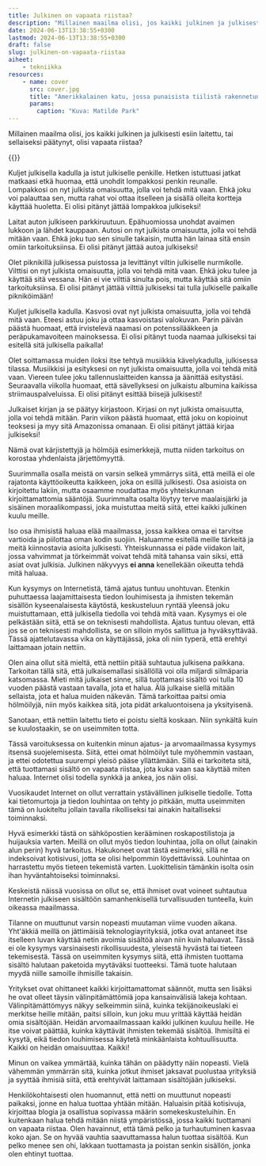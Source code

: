 ```yaml
---
title: Julkinen on vapaata riistaa?
description: "Millainen maailma olisi, jos kaikki julkinen ja julkisesti esiin laitettu, tai sellaiseksi päätynyt, olisi vapaata riistaa?"
date: 2024-06-13T13:38:55+0300
lastmod: 2024-06-13T13:38:55+0300
draft: false
slug: julkinen-on-vapaata-riistaa
aiheet:
    - tekniikka
resources:
    - name: cover
      src: cover.jpg
      title: "Amerikkalainen katu, jossa punaisista tiilistä rakennetun talon seinässä on mainoskyltti, joka muistuttaa moottoritieopastetta. Kyltissä lukee Internet Garage. Kyseessä lienee jonkinlaisen nettikahvilan kyltti."
      params:
        caption: "Kuva: Matilde Park"
---
```

Millainen maailma olisi, jos kaikki julkinen ja julkisesti esiin laitettu, tai sellaiseksi päätynyt, olisi vapaata riistaa?

<!--more-->

{{<cover>}}

Kuljet julkisella kadulla ja istut julkiselle penkille. Hetken istuttuasi jatkat matkaasi etkä huomaa, että unohdit lompakkosi penkin reunalle. Lompakkosi on nyt julkista omaisuutta, jolla voi tehdä mitä vaan. Ehkä joku voi palauttaa sen, mutta rahat voi ottaa itselleen ja sisällä olleita kortteja käyttää huoletta. Ei olisi pitänyt jättää lompakkoa julkiseksi!

Laitat auton julkiseen parkkiruutuun. Epähuomiossa unohdat avaimen lukkoon ja lähdet kauppaan. Autosi on nyt julkista omaisuutta, jolla voi tehdä mitään vaan. Ehkä joku tuo sen sinulle takaisin, mutta hän lainaa sitä ensin omiin tarkoituksiinsa. Ei olisi pitänyt jättää autoa julkiseksi!

Olet piknikillä julkisessa puistossa ja levittänyt viltin julkiselle nurmikolle. Vilttisi on nyt julkista omaisuutta, jolla voi tehdä mitä vaan. Ehkä joku tulee ja käyttää sitä vessana. Hän ei vie vilttiä sinulta pois, mutta käyttää sitä omiin tarkoituksiinsa. Ei olisi pitänyt jättää vilttiä julkiseksi tai tulla julkiselle paikalle pikniköimään!

Kuljet julkisella kadulla. Kasvosi ovat nyt julkista omaisuutta, jolla voi tehdä mitä vaan. Eteesi astuu joku ja ottaa kasvoistasi valokuvan. Parin päivän päästä huomaat, että irvistelevä naamasi on potenssilääkkeen ja peräpukamavoiteen mainoksessa. Ei olisi pitänyt tuoda naamaa julkiseksi tai esitellä sitä julkisella paikalla!

Olet soittamassa muiden iloksi itse tehtyä musiikkia kävelykadulla, julkisessa tilassa. Musiikkisi ja esityksesi on nyt julkista omaisuutta, jolla voi tehdä mitä vaan. Viereen tulee joku tallennuslaitteiden kanssa ja äänittää esitystäsi. Seuraavalla viikolla huomaat, että sävellyksesi on julkaistu albumina kaikissa striimauspalveluissa. Ei olisi pitänyt esittää biisejä julkisesti!

Julkaiset kirjan ja se päätyy kirjastoon. Kirjasi on nyt julkista omaisuutta, jolla voi tehdä mitään. Parin viikon päästä huomaat, että joku on kopioinut teoksesi ja myy sitä Amazonissa omanaan. Ei olisi pitänyt jättää kirjaa julkiseksi!

Nämä ovat kärjistettyjä ja hölmöjä esimerkkejä, mutta niiden tarkoitus on korostaa yhdenlaista järjettömyyttä.

Suurimmalla osalla meistä on varsin selkeä ymmärrys siitä, että meillä ei ole rajatonta käyttöoikeutta kaikkeen, joka on esillä julkisesti. Osa asioista on kirjoitettu lakiin, mutta osaamme noudattaa myös yhteiskunnan kirjoittamattomia sääntöjä. Suurimmalta osalta löytyy terve maalaisjärki ja sisäinen moraalikompassi, joka muistuttaa meitä siitä, ettei kaikki julkinen kuulu meille.

Iso osa ihmisistä haluaa elää maailmassa, jossa kaikkea omaa ei tarvitse vartioida ja piilottaa oman kodin suojiin. Haluamme esitellä meille tärkeitä ja meitä kiinnostavia asioita julkisesti. Yhteiskunnassa ei päde viidakon lait, jossa vahvimmat ja törkeimmät voivat tehdä mitä tahansa vain siksi, että asiat ovat julkisia. Julkinen näkyvyys **ei anna** kenellekään oikeutta tehdä mitä haluaa.

Kun kysymys on Internetistä, tämä ajatus tuntuu unohtuvan. Etenkin puhuttaessa laajamittaisesta tiedon louhimisesta ja ihmisten tekemän sisällön kyseenalaisesta käytöstä, keskusteluun ryntää yleensä joku muistuttamaan, että julkisella tiedolla voi tehdä mitä vaan. Kysymys ei ole pelkästään siitä, että se on teknisesti mahdollista. Ajatus tuntuu olevan, että jos se on teknisesti mahdollista, se on silloin myös sallittua ja hyväksyttävää. Tässä ajattelutavassa vika on käyttäjässä, joka oli niin typerä, että erehtyi laittamaan jotain nettiin.

Olen aina ollut sitä mieltä, että nettiin pitää suhtautua julkisena paikkana. Tarkoitan tällä sitä, että julkaisemallasi sisällöllä voi olla miljardi silmäparia katsomassa. Mieti mitä julkaiset sinne, sillä tuottamasi sisältö voi tulla 10 vuoden päästä vastaan tavalla, jota et halua. Älä julkaise siellä mitään sellaista, jota et halua muiden näkevän. Tämä tarkoittaa paitsi omia hölmöilyjä, niin myös kaikkea sitä, jota pidät arkaluontoisena ja yksityisenä.

Sanotaan, että nettiin laitettu tieto ei poistu sieltä koskaan. Niin synkältä kuin se kuulostaakin, se on useimmiten totta.

Tässä varoituksessa on kuitenkin minun ajatus- ja arvomaailmassa kysymys itsensä suojelemisesta. Siitä, ettei omat hölmöilyt tule myöhemmin vastaan, ja ettei odotettua suurempi yleisö pääse yllättämään. Sillä ei tarkoiteta sitä, että tuottamasi sisältö on vapaata riistaa, jota kuka vaan saa käyttää miten haluaa. Internet olisi todella synkkä ja ankea, jos näin olisi.

Vuosikaudet Internet on ollut verrattain ystävällinen julkiselle tiedolle. Totta kai tietomurtoja ja tiedon louhintaa on tehty jo pitkään, mutta useimmiten tämä on luokiteltu jollain tavalla rikolliseksi tai ainakin haitalliseksi toiminnaksi.

Hyvä esimerkki tästä on sähköpostien kerääminen roskapostilistoja ja huijauksia varten. Meillä on ollut myös tiedon louhintaa, jolla on ollut (ainakin alun perin) hyvä tarkoitus. Hakukoneet ovat tästä esimerkki, sillä ne indeksoivat kotisivusi, jotta se olisi helpommin löydettävissä. Louhintaa on harrastettu myös tieteen tekemistä varten. Luokittelisin tämänkin isolta osin ihan hyväntahtoiseksi toiminnaksi.

Keskeistä näissä vuosissa on ollut se, että ihmiset ovat voineet suhtautua Internetin julkiseen sisältöön samanhenkisellä turvallisuuden tunteella, kuin oikeassa maailmassa.

Tilanne on muuttunut varsin nopeasti muutaman viime vuoden aikana. Yht'äkkiä meillä on jättimäisiä teknologiayrityksiä, jotka ovat antaneet itse itselleen luvan käyttää netin avoimia sisältöä aivan niin kuin haluavat. Tässä ei ole kysymys varsinaisesti rikollisuudesta, yleisestä hyvästä tai tieteen tekemisestä. Tässä on useimmiten kysymys siitä, että ihmisten tuottama sisältö halutaan paketoida myytäväksi tuotteeksi. Tämä tuote halutaan myydä niille samoille ihmisille takaisin.

Yritykset ovat ohittaneet kaikki kirjoittamattomat säännöt, mutta sen lisäksi he ovat olleet täysin välinpitämättömiä jopa kansainvälisiä lakeja kohtaan. Välinpitämättömyys näkyy selkeimmin siinä, kuinka tekijänoikeuslaki ei merkitse heille mitään, paitsi silloin, kun joku muu yrittää käyttää heidän omia sisältöjään. Heidän arvomaailmassaan kaikki julkinen kuuluu heille. He itse voivat päättää, kuinka käyttävät ihmisten tekemää sisältöä. Ihmisiltä ei kysytä, eikä tiedon louhimisessa käytetä minkäänlaista kohtuullisuutta. Kaikki on heidän omaisuuttaa. Kaikki!

Minun on vaikea ymmärtää, kuinka tähän on päädytty näin nopeasti. Vielä vähemmän ymmärrän sitä, kuinka jotkut ihmiset jaksavat puolustaa yrityksiä ja syyttää ihmisiä siitä, että erehtyivät laittamaan sisältöjään julkiseksi.

Henkilökohtaisesti olen huomannut, että netti on muuttunut nopeasti paikaksi, jonne en halua tuottaa yhtään mitään. Haluaisin pitää kotisivuja, kirjoittaa blogia ja osallistua sopivassa määrin somekeskusteluihin. En kuitenkaan halua tehdä mitään niistä ympäristössä, jossa kaikki tuottamani on vapaata riistaa. Olen havainnut, että tämä pelko ja turhautuminen kasvaa koko ajan. Se on hyvää vauhtia saavuttamassa halun tuottaa sisältöä. Kun pelko menee sen ohi, lakkaan tuottamasta ja poistan senkin sisällön, jonka olen ehtinyt tuottaa.